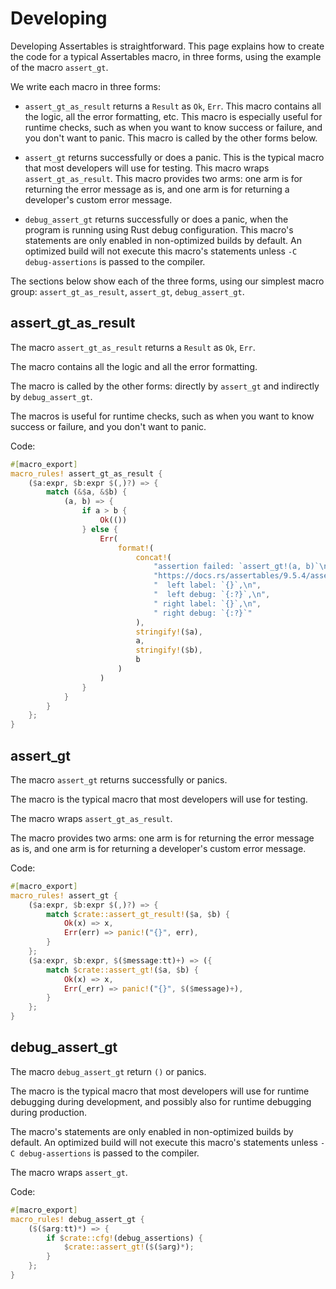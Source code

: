 # Developing

Developing Assertables is straightforward. This page explains how to create the code for a typical Assertables macro, in three forms, using the example of the macro `assert_gt`.

We write each macro in three forms:

* `assert_gt_as_result` returns a `Result` as `Ok`, `Err`. This macro contains all the logic, all the error formatting, etc. This macro is especially useful for runtime checks, such as when you want to know success or failure, and you don't want to panic. This macro is called by the other forms below.

* `assert_gt` returns successfully or does a panic. This is the typical macro that most developers will use for testing. This macro wraps `assert_gt_as_result`. This macro provides two arms: one arm is for returning the error message as is, and one arm is for returning a developer's custom error message.

* `debug_assert_gt` returns successfully or does a panic, when the program is running using Rust debug configuration. This macro's statements are only enabled in non-optimized builds by default. An optimized build will not execute this macro's statements unless `-C debug-assertions` is passed to the compiler.

The sections below show each of the three forms, using our simplest macro group: `assert_gt_as_result`, `assert_gt`, `debug_assert_gt`.


## assert_gt_as_result

The macro `assert_gt_as_result` returns a `Result` as `Ok`, `Err`.

The macro contains all the logic and all the error formatting.

The macro is called by the other forms: directly by `assert_gt` and indirectly by `debug_assert_gt`.

The macros is useful for runtime checks, such as when you want to know success or failure, and you don't want to panic.

Code:

```rust
#[macro_export]
macro_rules! assert_gt_as_result {
    ($a:expr, $b:expr $(,)?) => {
        match (&$a, &$b) {
            (a, b) => {
                if a > b {
                    Ok(())
                } else {
                    Err(
                        format!(
                            concat!(
                                "assertion failed: `assert_gt!(a, b)`\n",
                                "https://docs.rs/assertables/9.5.4/assertables/macro.assert_gt.html\n",
                                "  left label: `{}`,\n",
                                "  left debug: `{:?}`,\n",
                                " right label: `{}`,\n",
                                " right debug: `{:?}`"
                            ),
                            stringify!($a),
                            a,
                            stringify!($b),
                            b
                        )
                    )
                }
            }
        }
    };
}
```


## assert_gt

The macro `assert_gt` returns successfully or panics.

The macro is the typical macro that most developers will use for testing.

The macro wraps `assert_gt_as_result`.

The macro provides two arms: one arm is for returning the error message as is, and one arm is for returning a developer's custom error message.

Code:

```rust
#[macro_export]
macro_rules! assert_gt {
    ($a:expr, $b:expr $(,)?) => {
        match $crate::assert_gt_result!($a, $b) {
            Ok(x) => x,
            Err(err) => panic!("{}", err),
        }
    };
    ($a:expr, $b:expr, $($message:tt)+) => ({
        match $crate::assert_gt!($a, $b) {
            Ok(x) => x,
            Err(_err) => panic!("{}", $($message)+),
        }
    };
}
```


## debug_assert_gt

The macro `debug_assert_gt` return `()` or panics.

The macro is the typical macro that most developers will use for runtime debugging during development, and possibly also for runtime debugging during production.

The macro's statements are only enabled in non-optimized builds by default. An optimized build will not execute this macro's statements unless `-C debug-assertions` is passed to the compiler.

The macro wraps `assert_gt`.

Code:

```rust
#[macro_export]
macro_rules! debug_assert_gt {
    ($($arg:tt)*) => {
        if $crate::cfg!(debug_assertions) {
            $crate::assert_gt!($($arg)*);
        }
    };
}
```
